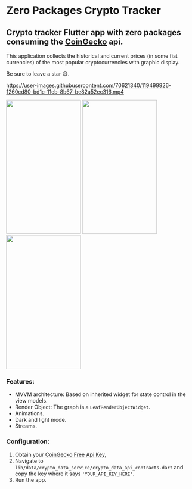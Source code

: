 # Zero Packages Crypto Tracker
## Crypto tracker Flutter app with zero packages consuming the [CoinGecko](https://www.coingecko.com/) api. 

This application collects the historical and current prices (in some fiat currencies) of the most popular cryptocurrencies with graphic display.

Be sure to leave a star :sweat_smile:.

https://user-images.githubusercontent.com/70621340/119499926-1260cd80-bd1c-11eb-8b67-be82a52ec316.mp4

<p float="left">
  <img width="200" height="360" src="https://user-images.githubusercontent.com/70621340/119414434-69c35700-bca4-11eb-95a7-e9509dc86641.jpg">
  <img width="200" height="360" src="https://user-images.githubusercontent.com/70621340/119414439-6b8d1a80-bca4-11eb-8d86-b3082f47ca38.jpg">
  <img width="200" height="360" src="https://user-images.githubusercontent.com/70621340/119500953-38d33880-bd1d-11eb-900d-323d6121f40e.jpg">
</p>

### Features:
* MVVM architecture: Based on inherited widget for state control in the view models.
* Render Object: The graph is a <code>LeafRenderObjectWidget</code>.
* Animations.
* Dark and light mode.
* Streams.

### Configuration:
1. Obtain your [CoinGecko Free Api Key](https://docs.coingecko.com/reference/setting-up-your-api-key),
2. Navigate to <code>lib/data/crypto_data_service/crypto_data_api_contracts.dart</code> and copy the key where it says <code>'YOUR_API_KEY_HERE'</code>.
3. Run the app.






